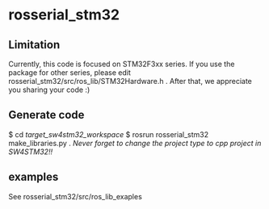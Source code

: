 # rosserial_stm32

## Limitation
Currently, this code is focused on STM32F3xx series.
If you use the package for other series, please edit rosserial_stm32/src/ros_lib/STM32Hardware.h .
After that, we appreciate you sharing your code :)

## Generate code
$ cd _target_sw4stm32_workspace_
$ rosrun rosserial_stm32 make_libraries.py .
*Never forget to change the project type to cpp project in SW4STM32!!*

## examples
See rosserial_stm32/src/ros_lib_exaples
